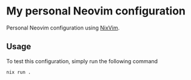 # My personal Neovim configuration

Personal Neovim configuration using [NixVim](https://github.com/nix-community/nixvim).

## Usage

To test this configuration, simply run the following command

```
nix run .
```
